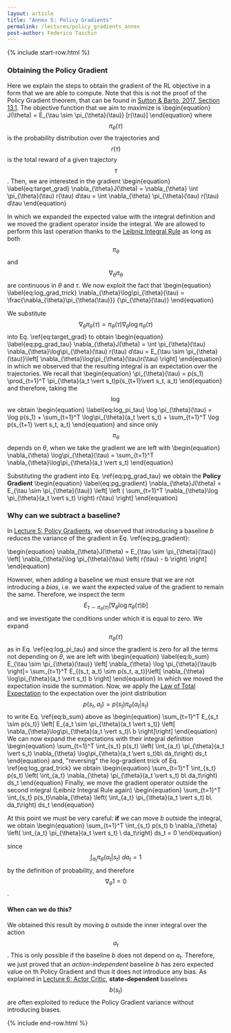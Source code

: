```yaml
---
layout: article
title: "Annex 5: Policy Gradients"
permalink: /lectures/policy_gradients_annex
post-author: Federico Taschin
---
```


{% include start-row.html %}
### Obtaining the Policy Gradient
Here we explain the steps to obtain the gradient of the RL objective in a form that we are able
to compute. Note that this is not the proof of the Policy Gradient theorem, that can be found in
[Sutton & Barto, 2017, Section 13.1](http://incompleteideas.net/book/bookdraft2017nov5.pdf).
The objective function that we aim to maximize is
\begin{equation}
J(\theta) = E_{\tau \sim \pi_{\theta}(\tau)} [r(\tau)]
\end{equation}
where $$\pi_{\theta}(\tau)$$ is the probability distribution over the trajectories and
$$r(\tau)$$ is the total reward of a given trajectory $$\tau$$. Then, we are interested in the
gradient
\begin{equation}
\label{eq:target_grad}
\nabla_{\theta}J(\theta) = \nabla_{\theta} \int \pi_{\theta}(\tau) r(\tau) d\tau
= \int \nabla_{\theta} \pi_{\theta}(\tau) r(\tau) d\tau
\end{equation}

In which we expanded the expected value with the integral definition and we moved the gradient
operator inside the integral. We are allowed to perform this last operation thanks to the
[Leibniz Integral Rule](https://en.wikipedia.org/wiki/Leibniz_integral_rule) as long as both
$$\pi_{\theta}$$ and $$\nabla_{\theta}\pi_{\theta}$$ are continuous in $\theta$ and $\tau$. 
We now exploit the fact that
\begin{equation}
\label{eq:log_grad_trick}
\nabla_{\theta}\log\pi_{\theta}(\tau) = \frac{\nabla_{\theta}\pi_{\theta(\tau)}}
{\pi_{\theta}(\tau)}
\end{equation}

We substitute $$\nabla_{\theta}\pi_{\theta}(\tau) =
\pi_{\theta}(\tau) \nabla_{\theta}\log\pi_{\theta}(\tau)$$ into Eq. \ref{eq:target_grad} to
obtain
\begin{equation}
\label{eq:pg_grad_tau}
\nabla_{\theta}J(\theta) = \int \pi_{\theta}(\tau) \nabla_{\theta}\log\pi_{\theta}(\tau)
r(\tau) d\tau = E_{\tau \sim \pi_{\theta}(\tau)}\left[ 
\nabla_{\theta}\log\pi_{\theta}(\tau)r(\tau)
\right]
\end{equation}
in which we observed that the resulting integral is an expectation over the trajectories.
We recall that
\begin{equation}
\pi_{\theta}(\tau) = p(s_1) \prod_{t=1}^T \pi_{\theta}(a_t \vert s_t)p(s_{t+1}\vert s_t, a_t)
\end{equation}
and therefore, taking the $$\log$$ we obtain
\begin{equation}
\label{eq:log_pi_tau}
\log \pi_{\theta}(\tau) = \log p(s_1) +
\sum_{t=1}^T \log\pi_{\theta}(a_t \vert s_t) + \sum_{t=1}^T \log p(s_{t+1} \vert s_t, a_t)
\end{equation}
and since only $$\pi_{\theta}$$ depends on $\theta$, when we take the gradient we are left with
\begin{equation}
\nabla_{\theta} \log\pi_{\theta}(\tau) =
\sum_{t=1}^T \nabla_{\theta}\log\pi_{\theta}(a_t \vert s_t)
\end{equation}

Substituting the gradient into Eq. \ref{eq:pg_grad_tau} we obtain the **Policy Gradient**
\begin{equation}
\label{eq:pg_gradient}
\nabla_{\theta}J(\theta) = E_{\tau \sim \pi_{\theta}(\tau)} \left[
\left ( \sum_{t=1}^T \nabla_{\theta}\log \pi_{\theta}(a_t \vert s_t) \right) r(\tau)
\right]
\end{equation}


### Why can we subtract a baseline?
In [Lecture 5: Policy Gradients](/lectures/lecture5), we observed that introducing a baseline
$b$ reduces the variance of the gradient in Eq. \ref{eq:pg_gradient}:

\begin{equation}
\nabla_{\theta}J(\theta) = E_{\tau \sim \pi_{\theta}(\tau)} \left[
\nabla_{\theta}\log \pi_{\theta}(\tau) \left( r(\tau) - b \right) 
\right]
\end{equation}

However, when adding a baseline we must ensure that we are not introducing a *bias*, i.e. we
want the expected value of the gradient to remain the same. Therefore, we inspect the term
$$E_{\tau \sim \pi_{\theta}(\tau)} \left[ \nabla_{\theta} \log \pi_{\theta}(\tau)b \right]$$ and
we investigate the conditions under which it is equal to zero. We expand $$\pi_{\theta}(\tau)$$
as in Eq. \ref{eq:log_pi_tau} and since the gradient is zero for all the terms not depending on 
$\theta$, we are left with
\begin{equation}
\label{eq:b_sum}
E_{\tau \sim \pi_{\theta}(\tau)} \left[ \nabla_{\theta} \log \pi_{\theta}(\tau)b \right]=
\sum_{t=1}^T E_{(s_t, a_t) \sim p(s_t, a_t)}\left[
\nabla_{\theta} \log\pi_{\theta}(a_t \vert s_t) b
\right]
\end{equation}
In which we moved the expectation inside the summation. Now, we apply the
[Law of Total Expectation](https://en.wikipedia.org/wiki/Law_of_total_expectation) to the
expectation over the joint distribution $$p(s_t, a_t) = p(s_t) \pi_{\theta}(a_t \vert s_t)$$ to
write Eq. \ref{eq:b_sum} above as
\begin{equation}
\sum_{t=1}^T E_{s_t \sim p(s_t)} \left[
E_{a_t \sim \pi_{\theta}(a_t \vert s_t)} \left[ 
\nabla_{\theta}\log\pi_{\theta}(a_t \vert s_t)\ b
\right]\right]
\end{equation}
We can now expand the expectations with their integral definition
\begin{equation}
\sum_{t=1}^T \int_{s_t} p(s_t) \left( \int_{a_t} \pi_{\theta}(a_t \vert s_t) \nabla_{\theta}
\log\pi_{\theta}(a_t \vert s_t)b\ da_t\right) ds_t
\end{equation}
and, "reversing" the log-gradient trick of Eq. \ref{eq:log_grad_trick} we obtain
\begin{equation}
\sum_{t=1}^T \int_{s_t} p(s_t) \left( \int_{a_t} \nabla_{\theta} \pi_{\theta}(a_t \vert s_t)
b\ da_t\right) ds_t
\end{equation}
Finally, we move the gradient operator outside the second integral (Leibniz Integral Rule again)
\begin{equation}
\sum_{t=1}^T \int_{s_t} p(s_t)\nabla_{\theta} \left( \int_{a_t} \pi_{\theta}(a_t \vert s_t)
b\ da_t\right) ds_t
\end{equation}

At this point we must be very careful: **if** we can move $b$ outside the integral, we obtain
\begin{equation}
\sum_{t=1}^T \int_{s_t} p(s_t) b \nabla_{\theta} \left( \int_{a_t} \pi_{\theta}(a_t \vert s_t)
\ da_t\right) ds_t = 0
\end{equation}

since $$\int_{a_t} \pi_{\theta}(a_t \vert s_t)\ da_t = 1$$ by the definition of probability, and
therefore $$\nabla_{\theta}1 = 0$$.

#### When can we do this?

We obtained this result by moving $b$ outside the inner integral over the action $$a_t$$. This
is only possible if the baseline $b$ does not depend on $a_t$. Therefore, we just proved that
an *action-independent* baseline $b$ has zero expected value on th Policy Gradient and thus it
does not introduce any bias. As explained in [Lecture 6: Actor Critic](/lectures/lecture6),
**state-dependent** baselines $$b(s_t)$$ are often exploited to reduce the Policy Gradient variance
without introducing biases.


{% include end-row.html %}
